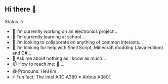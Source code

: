 ## Hi there 👋

<!--
**Ashok-does-computing/Ashok-does-computing** is a ✨ _special_ ✨ repository because its `README.md` (this file) appears on your GitHub profile.
-->

Status ->

- 🔭 I’m currently working on an electronics project...
- 🌱 I’m currently learning at school...
- 👯 I’m looking to collaborate on anything of common interests...
- 🤔 I’m looking for help with Shell Script, Minecraft modding (Java edition) and C#...
- 💬 Ask me about nothing as I know as much...
- 📫 How to reach me: 🤫 ...
- 😄 Pronouns: He\Him
- ⚡ Fun fact: The Intel ARC A380 ≠ Airbus A380!

